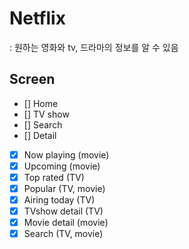 # Netflix
: 원하는 영화와 tv, 드라마의 정보를 알 수 있음

## Screen

- [] Home
- [] TV show
- [] Search
- [] Detail

- [x] Now playing (movie)
- [x] Upcoming (movie)
- [x] Top rated (TV)
- [x] Popular (TV, movie)
- [x] Airing today (TV)
- [x] TVshow detail (TV)
- [x] Movie detail (movie)
- [x] Search (TV, movie)
